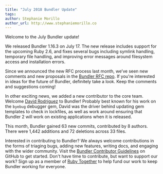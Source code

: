 ```yaml
---
title: "July 2018 Bundler Update"
tags:
author: Stephanie Morillo
author_url: http://www.stephaniemorillo.co
---
```


Welcome to the July Bundler update!


We released Bundler 1.16.3 on July 17. The new release includes support for the upcoming Ruby 2.6, and fixes several bugs including symlink handling, temporary file handling, and improving error messages around filesystem access and installation errors.

Since we announced the new RFC process last month, we’ve seen new comments and new proposals in the [Bundler RFC repo](https://github.com/bundler/rfcs/pulls). If you're interested in ideas for the future of Bundler, definitely take a look. Keep the comments and suggestions coming!

In other exciting news, we added a new contributor to the core team. Welcome [David Rodríguez](https://github.com/deivid-rodriguez) to Bundler! Probably best known for his work on the `byebug` debugger gem, David was the driver behind updating gem templates to check in lockfiles, as well as work around ensuring that Bundler 2 will work on existing applications when it is released.

This month, Bundler gained 63 new commits, contributed by 8 authors. There were 1,442 additions and 72 deletions across 33 files.

Interested in contributing to Bundler? We always welcome contributions in the forms of triaging bugs, adding new features, writing docs, and engaging with the wider community. Visit the [Bundler Contributor Guidelines](https://github.com/rubygems/rubygems/blob/master/doc/bundler/contributing/README.md) on GitHub to get started. Don't have time to contribute, but want to support our work? Sign up as a member of [Ruby Together](https://rubytogether.org) to help fund our work to keep Bundler working for everyone.
